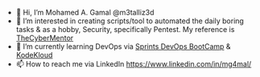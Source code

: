 - 👋 Hi, I’m Mohamed A. Gamal @m3talliz3d
- 👀 I’m interested in creating scripts/tool to automated the daily boring tasks & as a hobby, Security, specifically Pentest. My reference is [TheCyberMentor](https://www.thecybermentor.com)
- 🌱 I’m currently learning DevOps via [Sprints DevOps BootCamp](https://programs.sprints.ai/p/devops-bootcamp) & [KodeKloud](https://kodekloud.com)
- 📫 How to reach me via LinkedIn https://www.linkedin.com/in/mg4mal/

<!---
m3talliz3d/m3talliz3d is a ✨ special ✨ repository because its `README.md` (this file) appears on your GitHub profile.
You can click the Preview link to take a look at your changes.
--->
